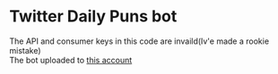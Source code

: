 # Twitter Daily Puns bot
The API and consumer keys in this code are invaild(Iv'e made a rookie mistake)  
The bot uploaded to [this account](https://twitter.com/DailyRoil)
